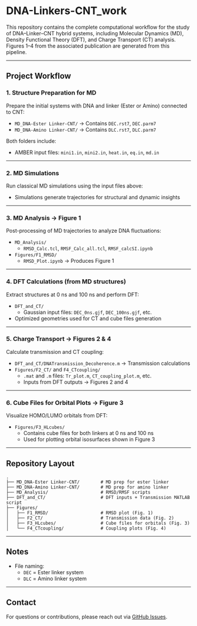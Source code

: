 # DNA-Linkers-CNT_work

This repository contains the complete computational workflow for the study of DNA–Linker–CNT hybrid systems, including Molecular Dynamics (MD), Density Functional Theory (DFT), and Charge Transport (CT) analysis. Figures 1–4 from the associated publication are generated from this pipeline.

---

## Project Workflow

### 1. Structure Preparation for MD
Prepare the initial systems with DNA and linker (Ester or Amino) connected to CNT:
- `MD_DNA-Ester Linker-CNT/` → Contains `DEC.rst7`, `DEC.parm7`
- `MD_DNA-Amino Linker-CNT/` → Contains `DLC.rst7`, `DLC.parm7`

Both folders include:
- AMBER input files: `mini1.in`, `mini2.in`, `heat.in`, `eq.in`, `md.in`

---

### 2. MD Simulations
Run classical MD simulations using the input files above:
- Simulations generate trajectories for structural and dynamic insights

---

### 3. MD Analysis → **Figure 1**
Post-processing of MD trajectories to analyze DNA fluctuations:
- `MD_Analysis/`
  - `RMSD_Calc.tcl`, `RMSF_Calc_all.tcl`, `RMSF_calcSI.ipynb`
- `Figures/F1_RMSD/`
  - `RMSD_Plot.ipynb` → Produces Figure 1

---

### 4. DFT Calculations (from MD structures)
Extract structures at 0 ns and 100 ns and perform DFT:
- `DFT_and_CT/`
  - Gaussian input files: `DEC_0ns.gjf`, `DEC_100ns.gjf`, etc.
- Optimized geometries used for CT and cube files generation

---

### 5. Charge Transport → **Figures 2 & 4**
Calculate transmission and CT coupling:
- `DFT_and_CT/DNATransmission_Decoherence.m` → Transmission calculations
- `Figures/F2_CT/` and `F4_CTcoupling/`
  - `.mat` and `.m` files: `Tr_plot.m`, `CT_coupling_plot.m`, etc.
  - Inputs from DFT outputs → Figures 2 and 4

---

### 6. Cube Files for Orbital Plots → **Figure 3**
Visualize HOMO/LUMO orbitals from DFT:
- `Figures/F3_HLcubes/`
  - Contains cube files for both linkers at 0 ns and 100 ns
  - Used for plotting orbital isosurfaces shown in Figure 3

---

##  Repository Layout

```
.
├── MD_DNA-Ester Linker-CNT/        # MD prep for ester linker
├── MD_DNA-Amino Linker-CNT/        # MD prep for amino linker
├── MD_Analysis/                    # RMSD/RMSF scripts
├── DFT_and_CT/                     # DFT inputs + Transmission MATLAB script
├── Figures/
│   ├── F1_RMSD/                    # RMSD plot (Fig. 1)
│   ├── F2_CT/                      # Transmission data (Fig. 2)
│   ├── F3_HLcubes/                 # Cube files for orbitals (Fig. 3)
│   └── F4_CTcoupling/              # Coupling plots (Fig. 4)
```

---

## Notes
- File naming:
  - `DEC` = Ester linker system
  - `DLC` = Amino linker system

---

## Contact
For questions or contributions, please reach out via [GitHub Issues](https://github.com/olaiyanM/DNA-Linkers-CNT_work/issues).

